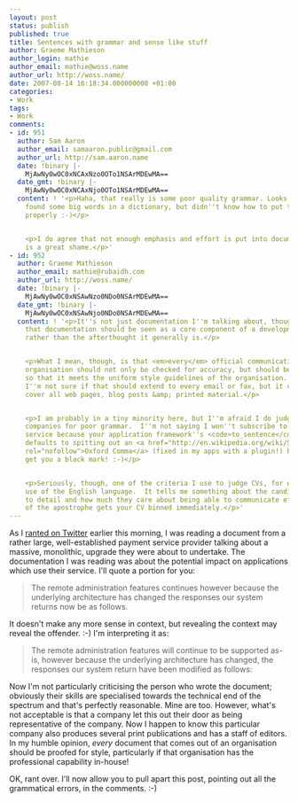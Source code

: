 ```yaml
---
layout: post
status: publish
published: true
title: Sentences with grammar and sense like stuff
author: Graeme Mathieson
author_login: mathie
author_email: mathie@woss.name
author_url: http://woss.name/
date: 2007-08-14 16:18:34.000000000 +01:00
categories:
- Work
tags:
- Work
comments:
- id: 951
  author: Sam Aaron
  author_email: samaaron.public@gmail.com
  author_url: http://sam.aaron.name
  date: !binary |-
    MjAwNy0wOC0xNCAxNzo0OTo1NSArMDEwMA==
  date_gmt: !binary |-
    MjAwNy0wOC0xNCAxNjo0OTo1NSArMDEwMA==
  content: ! '<p>Haha, that really is some poor quality grammar. Looks like someone
    found some big words in a dictionary, but didn''t know how to put them together
    properly :-)</p>


    <p>I do agree that not enough emphasis and effort is put into documentation. Which
    is a great shame.</p>'
- id: 952
  author: Graeme Mathieson
  author_email: mathie@rubaidh.com
  author_url: http://woss.name/
  date: !binary |-
    MjAwNy0wOC0xNSAwNzo0NDo0NSArMDEwMA==
  date_gmt: !binary |-
    MjAwNy0wOC0xNSAwNjo0NDo0NSArMDEwMA==
  content: ! '<p>It''s not just documentation I''m talking about, though I do agree
    that documentation should be seen as a core component of a development iteration,
    rather than the afterthought it generally is.</p>


    <p>What I mean, though, is that <em>every</em> official communication from an
    organisation should not only be checked for accuracy, but should be copy-edited
    so that it meets the uniform style guidelines of the organisation.  In my head,
    I''m not sure if that should extend to every email or fax, but it certainly should
    cover all web pages, blog posts &amp; printed material.</p>


    <p>I am probably in a tiny minority here, but I''m afraid I do judge people and
    companies for poor grammar.  I''m not saying I won''t subscribe to your amazing
    service because your application framework''s <code>to_sentence</code> implementation
    defaults to spitting out an <a href="http://en.wikipedia.org/wiki/Serial_comma"
    rel="nofollow">Oxford Comma</a> (fixed in my apps with a plugin!) but it does
    get you a black mark! :-)</p>


    <p>Seriously, though, one of the criteria I use to judge CVs, for example, is
    use of the English language.  It tells me something about the candidate''s attention
    to detail and how much they care about being able to communicate effectively.  Misuse
    of the apostrophe gets your CV binned immediately.</p>'
---
```

As I [ranted on Twitter](http://twitter.com/mathie/statuses/205173902) earlier this morning, I was reading a document from a rather large, well-established payment service provider talking about a massive, monolithic, upgrade they were about to undertake.  The documentation I was reading was about the potential impact on applications which use their service.  I'll quote a portion for you:

> The remote administration features continues however because the underlying architecture has changed the responses our system returns now be as follows.

It doesn't make any more sense in context, but revealing the context may reveal the offender. :-)  I'm interpreting it as:

> The remote administration features will continue to be supported as-is, however because the underlying architecture has changed, the responses our system return have been modified as follows:

Now I'm not particularly criticising the person who wrote the document; obviously their skills are specialised towards the technical end of the spectrum and that's perfectly reasonable.  Mine are too.  However, what's not acceptable is that a company let this out their door as being representative of the company.  Now I happen to know this particular company also produces several print publications and has a staff of editors.  In my humble opinion, *every* document that comes out of an organisation should be proofed for style, particularly if that organisation has the professional capability in-house!

OK, rant over.  I'll now allow you to pull apart this post, pointing out all the grammatical errors, in the comments. :-)
